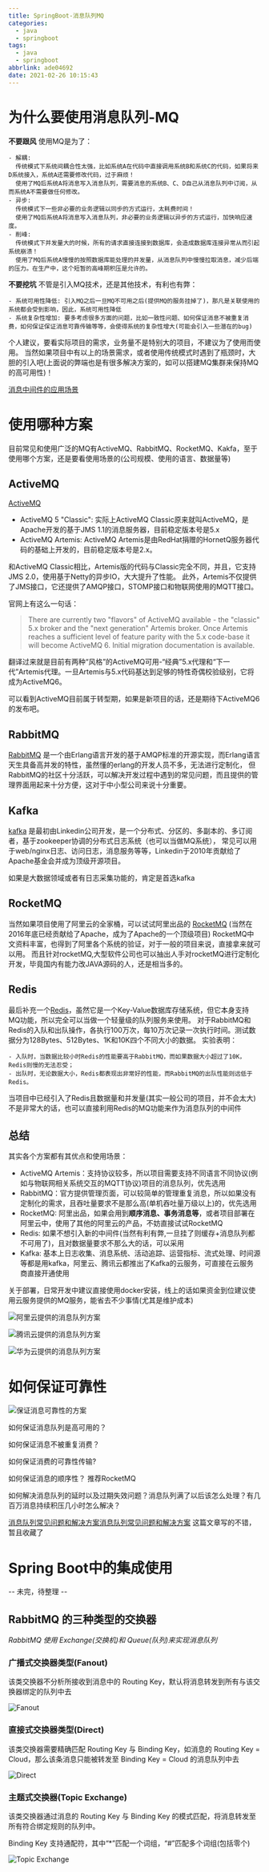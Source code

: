 ```yaml
---
title: SpringBoot-消息队列MQ
categories:
  - java
  - springboot
tags:
  - java
  - springboot
abbrlink: ade04692
date: 2021-02-26 10:15:43
---
```


# 为什么要使用消息队列-MQ

**不要跟风** 使用MQ是为了：

    - 解耦:
      传统模式下系统间耦合性太强，比如系统A在代码中直接调用系统B和系统C的代码，如果将来D系统接入，系统A还需要修改代码，过于麻烦！
      使用了MQ后系统A将消息写入消息队列，需要消息的系统B、C、D自己从消息队列中订阅，从而系统A不需要做任何修改。
    - 异步:  
      传统模式下一些非必要的业务逻辑以同步的方式运行，太耗费时间！
      使用了MQ后系统A将消息写入消息队列，非必要的业务逻辑以异步的方式运行，加快响应速度。
    - 削峰:
      传统模式下并发量大的时候，所有的请求直接连接到数据库，会造成数据库连接异常从而引起系统崩溃！
      使用了MQ后系统A慢慢的按照数据库能处理的并发量，从消息队列中慢慢拉取消息，减少后端的压力。在生产中，这个短暂的高峰期积压是允许的。
  
**不要挖坑** 不管是引入MQ技术，还是其他技术，有利也有弊：

    - 系统可用性降低: 引入MQ之后一旦MQ不可用之后(提供MQ的服务挂掉了)，那凡是关联使用的系统都会受到影响，因此，系统可用性降低
    - 系统复杂性增加: 要多考虑很多方面的问题，比如一致性问题、如何保证消息不被重复消费，如何保证保证消息可靠传输等等，会使得系统的复杂性增大(可能会引入一些潜在的bug)

个人建议，要看实际项目的需求，业务量不是特别大的项目，不建议为了使用而使用。
当然如果项目中有以上的场景需求，或者使用传统模式时遇到了瓶颈时，大胆的引入吧(上面说的弊端也是有很多解决方案的，如可以搭建MQ集群来保持MQ的高可用性)！

[消息中间件的应用场景](https://www.cnblogs.com/wusier/p/14689805.html)

 <!-- more -->

# 使用哪种方案

目前常见和使用广泛的MQ有ActiveMQ、RabbitMQ、RocketMQ、Kakfa，至于使用哪个方案，还是要看使用场景的(公司规模、使用的语言、数据量等)

## ActiveMQ

[ActiveMQ](http://activemq.apache.org/)

- ActiveMQ 5 "Classic": 实际上ActiveMQ Classic原来就叫ActiveMQ，是Apache开发的基于JMS 1.1的消息服务器，目前稳定版本号是5.x
- ActiveMQ Artemis: ActiveMQ Artemis是由RedHat捐赠的HornetQ服务器代码的基础上开发的，目前稳定版本号是2.x。

和ActiveMQ Classic相比，Artemis版的代码与Classic完全不同，并且，它支持JMS 2.0，使用基于Netty的异步IO，大大提升了性能。
此外，Artemis不仅提供了JMS接口，它还提供了AMQP接口，STOMP接口和物联网使用的MQTT接口。

官网上有这么一句话：

> There are currently two "flavors" of ActiveMQ available - the "classic" 5.x broker and the "next generation" Artemis broker. Once Artemis reaches a sufficient level of feature parity with the 5.x code-base it will become ActiveMQ 6. Initial migration documentation is available.

翻译过来就是目前有两种“风格”的ActiveMQ可用-“经典”5.x代理和“下一代”Artemis代理。一旦Artemis与5.x代码基达到足够的特性奇偶校验级别，它将成为ActiveMQ6。

可以看到ActiveMQ目前属于转型期，如果是新项目的话，还是期待下ActiveMQ6的发布吧。

## RabbitMQ

[RabbitMQ](https://www.rabbitmq.com/) 是一个由Erlang语言开发的基于AMQP标准的开源实现，而Erlang语言天生具备高并发的特性，虽然懂的erlang的开发人员不多，无法进行定制化，
但RabbitMQ的社区十分活跃，可以解决开发过程中遇到的常见问题，而且提供的管理界面用起来十分方便，这对于中小型公司来说十分重要。

## Kafka

[kafka](http://kafka.apache.org/) 是最初由Linkedin公司开发，是一个分布式、分区的、多副本的、多订阅者，基于zookeeper协调的分布式日志系统（也可以当做MQ系统），
常见可以用于web/nginx日志、访问日志，消息服务等等，Linkedin于2010年贡献给了Apache基金会并成为顶级开源项目。

如果是大数据领域或者有日志采集功能的，肯定是首选kafka 

## RocketMQ

当然如果项目使用了阿里云的全家桶，可以试试阿里出品的 [RocketMQ](http://rocketmq.apache.org/) (当然在2016年底已经贡献给了Apache，成为了Apache的一个顶级项目)
RocketMQ中文资料丰富，也得到了阿里各个系统的验证，对于一般的项目来说，直接拿来就可以用。
而且针对rocketMQ,大型软件公司也可以抽出人手对rocketMQ进行定制化开发，毕竟国内有能力改JAVA源码的人，还是相当多的。

## Redis

最后补充一个[Redis](https://redis.io/)，虽然它是一个Key-Value数据库存储系统，但它本身支持MQ功能，所以完全可以当做一个轻量级的队列服务来使用。
对于RabbitMQ和Redis的入队和出队操作，各执行100万次，每10万次记录一次执行时间。测试数据分为128Bytes、512Bytes、1K和10K四个不同大小的数据。
实验表明：

    - 入队时，当数据比较小时Redis的性能要高于RabbitMQ，而如果数据大小超过了10K，Redis则慢的无法忍受；
    - 出队时，无论数据大小，Redis都表现出非常好的性能，而RabbitMQ的出队性能则远低于Redis。

当项目中已经引入了Redis且数据量和并发量(其实一般公司的项目，并不会太大)不是非常大的话，也可以直接利用Redis的MQ功能来作为消息队列的中间件

## 总结

其实各个方案都有其优点和使用场景：

- ActiveMQ Artemis：支持协议较多，所以项目需要支持不同语言不同协议(例如与物联网相关系统交互的MQTT协议)项目的消息队列，优先选用
- RabbitMQ：官方提供管理页面，可以较简单的管理重复消息，所以如果没有定制化的需求，且吞吐量要求不是那么高(单机吞吐量万级以上)的，优先选用
- RocketMQ: 阿里出品，如果会用到**顺序消息、事务消息等**，或者项目部署在阿里云中，使用了其他的阿里云的产品，不妨直接试试RocketMQ
- Redis: 如果不想引入新的中间件(当然有利有弊,一旦挂了则缓存+消息队列都不可用了)，且对数据量要求不那么大的话，可以采用
- Kafka: 基本上日志收集、消息系统、活动追踪、运营指标、流式处理、时间源等都是用kafka，阿里云、腾讯云都推出了Kafka的云服务，可直接在云服务商直接开通使用

关于部署，日常开发中建议直接使用docker安装，线上的话如果资金到位建议使用云服务提供的MQ服务，能省去不少事情(尤其是维护成本)

![阿里云提供的消息队列方案](阿里云提供的消息队列方案.png)

![腾讯云提供的消息队列方案](腾讯云提供的消息队列方案.png)

![华为云提供的消息队列方案](华为云提供的消息队列方案.png)

# 如何保证可靠性

![保证消息可靠性的方案](保证消息可靠性的方案.png)

如何保证消息队列是高可用的？

如何保证消息不被重复消费？

如何保证消费的可靠性传输?

如何保证消息的顺序性？ 推荐RocketMQ

如何解决消息队列的延时以及过期失效问题？消息队列满了以后该怎么处理？有几百万消息持续积压几小时怎么解决？

[消息队列常见问题和解决方案消息队列常见问题和解决方案](https://blog.csdn.net/qq_36236890/article/details/81174504) 这篇文章写的不错，暂且收藏了

# Spring Boot中的集成使用

-- 未完，待整理 --


## RabbitMQ 的三种类型的交换器

*RabbitMQ 使用 Exchange(交换机)和 Queue(队列)来实现消息队列*

### 广播式交换器类型(Fanout)

该类交换器不分析所接收到消息中的 Routing Key，默认将消息转发到所有与该交换器绑定的队列中去

![Fanout](rabbitmq-fanout.jpg)

### 直接式交换器类型(Direct)

该类交换器需要精确匹配 Routing Key 与 Binding Key，如消息的 Routing Key = Cloud，那么该条消息只能被转发至 Binding Key = Cloud 的消息队列中去

![Direct](rabbitmq-direct.jpg)

### 主题式交换器(Topic Exchange)

该类交换器通过消息的 Routing Key 与 Binding Key 的模式匹配，将消息转发至所有符合绑定规则的队列中。

Binding Key 支持通配符，其中“*”匹配一个词组，“#”匹配多个词组(包括零个)

![Topic Exchange](rabbitmq-topic-exchange.jpg)